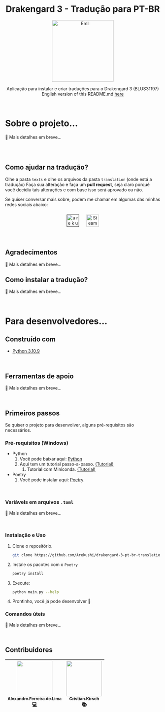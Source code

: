 <h1 align="center">
  Drakengard 3 - Tradução para PT-BR
</h1>

<p align="center">
  <a href="#" target="blank">
    <img src="https://64.media.tumblr.com/8e6d5f2b00a4f243dc972f8fca58aa22/tumblr_plk41yKKf01vak9iio1_500.jpg" width="200" alt="Emil" />
  </a>
</p>

<p align="center">
  Aplicação para instalar e criar traduções para o Drakengard 3 (BLUS31197)
  <br>
  English version of this README.md <a href="https://github.com/Arekushi/drakengard-3-pt-br-translation/blob/master/README.en.md">here</a>
</p>

<br>

# Sobre o projeto...
🚧 Mais detalhes em breve...


<br><br>

## Como ajudar na tradução?
Olhe a pasta `texts` e olhe os arquivos da pasta `translation` (onde está a tradução)
Faça sua alteração e faça um **pull request**, seja claro porquê você decidiu tais alterações e com base isso será aprovado ou não.

Se quiser conversar mais sobre, podem me chamar em algumas das minhas redes sociais abaixo:
<p align="center">
    <a
        style="all: unset;"
        target="_blank"
        href="">
        <img style="padding: 10px" title="a r e k u s h i#1445" alt="a r e k u s h i#1445" width="40px" src="https://i.imgur.com/WuqAV26.png">
    </a>
    <a
        style="all: unset;"
        target="_blank"
        href="https://steamcommunity.com/id/arekushii">
        <img style="padding: 10px" title="Steam" alt="Steam" width="40px" src="https://i.imgur.com/3qObil8.png">
    </a>
</p>

<br>

## Agradecimentos
🚧 Mais detalhes em breve...


## Como instalar a tradução?
🚧 Mais detalhes em breve...

<br>

# Para desenvolvedores...

## Construído com
- [Python 3.10.9][python]

<br>

## Ferramentas de apoio
🚧 Mais detalhes em breve...

<br>

## Primeiros passos
Se quiser o projeto para desenvolver, alguns pré-requisitos são necessários.

### Pré-requisitos (Windows)
* Python
  1. Você pode baixar aqui: [Python][python_url]
  2. Aqui tem um tutorial passo-a-passo. [(Tutorial)][python_tutorial_url]
     1. Tutorial com Miniconda. [(Tutorial)][miniconda_tutorial]
* Poetry
  1. Você pode instalar aqui: [Poetry][poetry_url]

<br>

### Variávels em arquivos `.toml`
🚧 Mais detalhes em breve...

<br>

### Instalação e Uso
1. Clone o repositório.
    ```sh
    git clone https://github.com/Arekushi/drakengard-3-pt-br-translation.git
    ```

2. Instale os pacotes com o `Poetry`
    ```sh
    poetry install
    ```

3. Execute:
    ```sh
    python main.py --help
    ```

4. Prontinho, você já pode desenvolver 🎉

### Comandos úteis
🚧 Mais detalhes em breve...

<br>

## Contribuidores
| [<div><img width=115 src="https://avatars.githubusercontent.com/u/54884313?v=4"><br><sub>Alexandre Ferreira de Lima</sub></div>][arekushi] <div title="Código e Tradução">💻</div> | [<div><img width=115 src="https://avatars.githubusercontent.com/u/131723671?v=4"><br><sub>Cristian Kirsch</sub></div>][omainha] <div title="Tradução e Revisão">📚</div> |
| :---: | :---: |

<!-- [Build With] -->
[python]: https://www.python.org/downloads/

<!-- [Some links] -->
[python_url]: https://www.python.org/downloads/
[python_tutorial_url]: https://www.digitalocean.com/community/tutorials/install-python-windows-10
[miniconda_tutorial]: https://katiekodes.com/setup-python-windows-miniconda/
[poetry_url]: https://python-poetry.org/docs/#installation

<!-- [Constributors] -->
[arekushi]: https://github.com/Arekushi
[omainha]: https://github.com/MainhaLisa
